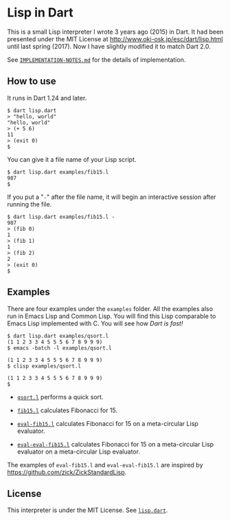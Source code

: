 # Lisp in Dart

This is a small Lisp interpreter I wrote 3 years ago (2015) in Dart.
It had been presented under the MIT License at
<http://www.oki-osk.jp/esc/dart/lisp.html> until last spring (2017).
Now I have slightly modified it to match Dart 2.0.

See [`IMPLEMENTATION-NOTES.md`](IMPLEMENTATION-NOTES.md)
for the details of implementation.

## How to use

It runs in Dart 1.24 and later.

```
$ dart lisp.dart
> "hello, world"
"hello, world"
> (+ 5 6)
11
> (exit 0)
$
```

You can give it a file name of your Lisp script.

```
$ dart lisp.dart examples/fib15.l
987
$
```

If you put a "`-`" after the file name, it will
begin an interactive session after running the file.

```
$ dart lisp.dart examples/fib15.l -
987
> (fib 0)
1
> (fib 1)
1
> (fib 2)
2
> (exit 0)
$ 
```

## Examples

There are four examples under the `examples` folder.
All the examples also run in Emacs Lisp and Common Lisp.
You will find this Lisp comparable to Emacs Lisp implemented with C.
You will see how *Dart is fast!*

```
$ dart lisp.dart examples/qsort.l
(1 1 2 3 3 4 5 5 5 6 7 8 9 9 9)
$ emacs -batch -l examples/qsort.l

(1 1 2 3 3 4 5 5 5 6 7 8 9 9 9)
$ clisp examples/qsort.l

(1 1 2 3 3 4 5 5 5 6 7 8 9 9 9)
$ 
```


- [`qsort.l`](examples/qsort.l)
  performs a quick sort.

- [`fib15.l`](examples/fib15.l)
  calculates Fibonacci for 15.

- [`eval-fib15.l`](examples/eval-fib15.l)
  calculates Fibonacci for 15 on a meta-circular Lisp evaluator.

- [`eval-eval-fib15.l`](examples/eval-eval-fib15.l)
  calculates Fibonacci for 15 on a meta-circular Lisp evaluator 
  on a meta-circular Lisp evaluator.

The examples of `eval-fib15.l` and `eval-eval-fib15.l` are inspired 
by <https://github.com/zick/ZickStandardLisp>.

## License

This interpreter is under the MIT License.
See [`lisp.dart`](lisp.dart#L1188-L1209).
